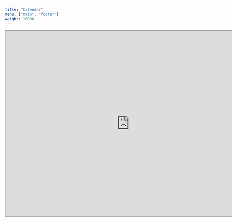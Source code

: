 ```yaml
---
title: "Calendar"
menu: ["main", "footer"]
weight: 10000
---
```

<iframe src="https://calendar.google.com/calendar/embed?height=600&amp;wkst=1&amp;bgcolor=%23ffffff&amp;ctz=America%2FNew_York&amp;src=cHRiZ3Z2YjFzazZpaG40OTg3MGczdWdvaHNAZ3JvdXAuY2FsZW5kYXIuZ29vZ2xlLmNvbQ&amp;color=%238E24AA&amp;showTabs=1&amp;showDate=1&amp;showNav=1&amp;showCalendars=1&amp;title=West%20Harlem%20Window" style="border:solid 1px #777" width="800" height="600" frameborder="0" scrolling="no"></iframe>